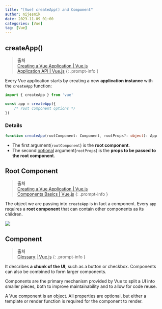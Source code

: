 ```yaml
---
title: "[Vue] createApp() and Component"
author: nijesmik
date: 2023-11-09 01:00
categories: [Vue]
tag: [Vue]
---
```


## createApp()

> **출처** <br>
> [Creating a Vue Application | Vue.js](https://vuejs.org/guide/essentials/application.html#the-application-instance) <br>
> [Application API | Vue.js](https://vuejs.org/api/application.html#createapp)
{: .prompt-info }

Every Vue application starts by creating a new **application instance** with the `createApp` function:

```js
import { createApp } from 'vue'

const app = createApp({
    /* root component options */
})
```

### Details

```ts
function createApp(rootComponent: Component, rootProps?: object): App
```

* The first argument(`rootComponent`) is the **root component**.
* The second <U>optional</U> argument(`rootProps`) is the **props to be passed to the root component**.



## Root Component

> **출처** <br>
> [Creating a Vue Application | Vue.js](https://vuejs.org/guide/essentials/application.html#the-root-component) <br>
> [Components Basics | Vue.js](https://vuejs.org/guide/essentials/component-basics.html)
{: .prompt-info }

The object we are passing into `createApp` is in fact a component. Every `app` requires a **root component** that can contain other components as its children.

![](https://vuejs.org/assets/components.7fbb3771.png)



## Component

> **출처** <br>
> [Glossary | Vue.js](https://vuejs.org/glossary/#component)
{: .prompt-info }

It describes **a chunk of the UI**, such as a button or checkbox. Components can also be combined to form larger components.

Components are the primary mechanism provided by Vue to split a UI into smaller pieces, both to improve maintainability and to allow for code reuse.

A Vue component is an object. All properties are optional, but either a template or render function is required for the component to render. 
